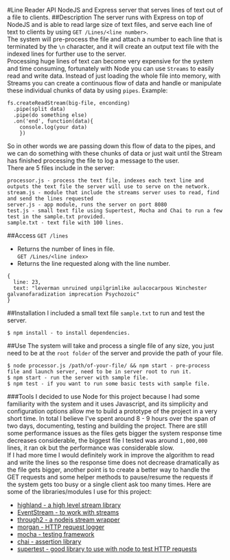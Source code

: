 #Line Reader API
NodeJS and Express server that serves lines of text out of a file to clients.
##Description
The server runs with Express on top of NodeJS and is able to read large size of text files, and serve each line of text to clients by using `GET /Lines/<line number>`.<br /> The system will pre-process the file and attach a number to each line that is terminated by the `\n` character, and it will create an output text file with the indexed lines for further use to the server.<br />
Processing huge lines of text can become very expensive for the system and time consuming, fortunately with Node you can use `Streams` to easily read and write data. Instead of just loading the whole file into memory, with Streams you can create a continuous flow of data and handle or manipulate these individual chunks of data by using `pipes`.
Example:
```
fs.createReadStream(big-file, enconding)
  .pipe(split data)
  .pipe(do something else)
  .on('end', function(data){
    console.log(your data)
    })
```
So in other words we are passing down this flow of data to the pipes, and we can do something with these chunks of data or just wait until the Stream has finished processing the file to log a message to the user.<br />
There are 5 files include in the server:
```
processor.js - process the text file, indexes each text line and outputs the text file the server will use to serve on the network.
stream.js - module that include the streams server uses to read, find and send the lines requested
server.js - app module, runs the server on port 8080
test.js - small text file using Supertest, Mocha and Chai to run a few test in the sample.txt provided.
sample.txt - text file with 100 lines.
```
##Access
`GET /lines`
- Returns the number of lines in file.<br />
`GET /Lines/<line index>`
- Returns the line requested along with the line number.
```
{
  line: 23,
  text: "leverman unruined unpilgrimlike aulacocarpous Winchester galvanofaradization imprecation Psychozoic"
}
```
##Installation
I included a small text file `sample.txt` to run and test the server.
```
$ npm install - to install dependencies.
```
##Use
The system will take and process a single file of any size, you just need to be at the `root folder` of the server and provide the path of your file.
```
$ node processor.js /path/of-your-file/ && npm start - pre-process file and launch server, need to be in server root to run it.
$ npm start - run the server with sample file.
$ npm test - if you want to run some basic tests with sample file.
```
###Tools
I decided to use Node for this project because I had some familiarity with the system and it uses Javascript, and its simplicity and configuration options allow me to build a prototype of the project in a very short time. In total I believe I've spent around 8 - 9 hours over the span of two days, documenting, testing and building the project. There are still some performance issues as the files gets bigger the system response time decreases considerable, the biggest file I tested was around `1,000,000` lines, it ran ok but the performance was considerable slow.<br />
If I had more time I would definitely work in improve the algorithm to read and write the lines so the response time does not decrease dramatically as the file gets bigger, another point is to create a better way to handle the GET requests and some helper methods to pause/resume the requests if the system gets too busy or a single client ask too many times.
Here are some of the libraries/modules I use for this project:

- [highland - a high level stream library](https://www.npmjs.com/package/highland)
- [EventStream - to work with streams](https://github.com/dominictarr/event-stream)
- [through2 - a nodejs stream wrapper](https://github.com/rvagg/through2)
- [morgan - HTTP request logger](https://www.npmjs.com/package/morgan)
- [mocha - testing framework](https://mochajs.org/)
- [chai - assertion library](http://chaijs.com/)
- [supertest - good library to use with node to test HTTP requests](https://www.npmjs.com/package/supertest)

